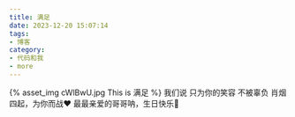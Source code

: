 ```yaml
---
title: 满足
date: 2023-12-20 15:07:14
tags:
- 博客
category:
- 代码和我
- more
---
```

{% asset_img cWlBwU.jpg This is 满足 %}
我们说
只为你的笑容 不被辜负
肖烟四起，为你而战❤
最最亲爱的哥哥呐，生日快乐🐰